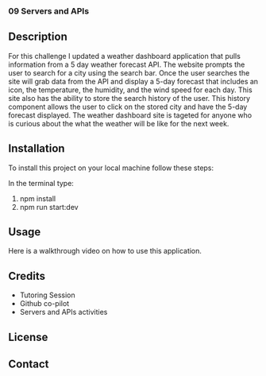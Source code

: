 ### 09 Servers and APIs

## Description
For this challenge I updated a weather dashboard application that pulls information from a 5 day weather forecast API. The website prompts the user to search for a city using the search bar. Once the user searches the site will grab data from the API and display a 5-day forecast that includes an icon, the temperature, the humidity, and the wind speed for each day. This site also has the ability to store the search history of the user. This history component allows the user to click on the stored city and have the 5-day forecast displayed. The weather dashboard site is tageted for anyone who is curious about the what the weather will be like for the next week. 


## Installation
To install this project on your local machine follow these steps:

In the terminal type:
1. npm install
2. npm run start:dev


## Usage 
Here is a walkthrough video on how to use this application.

## Credits
- Tutoring Session
- Github co-pilot
- Servers and APIs activities

## License

## Contact
